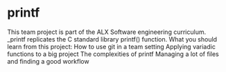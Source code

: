 # printf
This team project is part of the ALX Software engineering curriculum. _printf replicates the C standard library printf() function.  What you should learn from this project:  How to use git in a team setting Applying variadic functions to a big project The complexities of printf Managing a lot of files and finding a good workflow
